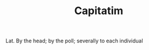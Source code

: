 ---
title: Capitatim
letter: C
permalink: "/definitions/bld-capitatim.html"
body: Lat. By the head; by the poll; severally to each individual
published_at: '2018-07-07'
source: Black's Law Dictionary 2nd Ed (1910)
layout: post
---